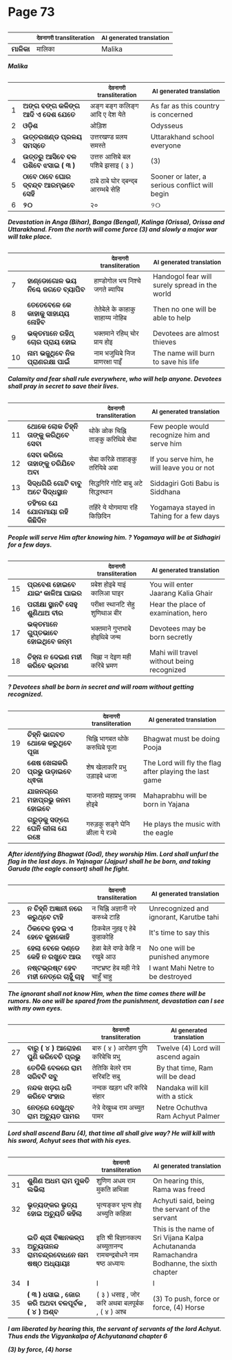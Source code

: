 # Page 73
## 
| | <sub>देवनागरी transliteration</sub> | <sub>AI generated translation</sub> |
| --- | --- | ---|
| **ମାଳିକା** | मालिका | Malika | <!-- Block 1 -->
<!-- Section [1],  -->
<!-- Placeholder for translation. Place text between the underscores(_) and with no leading or trailing spaces. -->
**_Malika_**


## 
| | | <sub>देवनागरी transliteration</sub> | <sub>AI generated translation</sub> |
| --- | --- | --- | ---|
| 1 | **ଅଙ୍ଗ ବଙ୍ଗ କଳିଙ୍ଗ ଆଦି ଏ ଦେଶ ଯେତେ** | अङ्ग बङ्ग कलिङ्ग आदि ए देश येते | As far as this country is concerned | <!-- Block 2 -->
| 2 | **ଓଡ଼ିଶ** | ओड़िश | Odysseus | <!-- Block 2 -->
| 3 | **ଉତ୍ତରଖଣ୍ଡ ପ୍ରଳୟ ସମସ୍ତେ** | उत्तरखण्ड प्रलय समस्ते | Uttarakhand school everyone | <!-- Block 2 -->
| 4 | **ଉତ୍ତରୁ ଆସିବେ ବଳ ପଶିବେ ଝସାଇ ( ୩ )** | उत्तरु आसिबे बल पशिबे झसाइ ( ३ ) | (3) | <!-- Block 3 -->
| 5 | **ଠାବେ ଠାବେ ଘୋର ଦ୍ବନ୍ଦ୍ବ ଆରମ୍ଭବେ ସେହି** | ठाबे ठाबे घोर द्बन्द्ब आरम्भबे सेहि | Sooner or later, a serious conflict will begin | <!-- Block 3 -->
| 6 | **୨୦** | २० | ୨୦ | <!-- Block 3 -->

**_Devastation in Anga (Bihar), Banga (Bengal), Kalinga (Orissa), Orissa and Uttarakhand. From the north will come force (3) and slowly a major war will take place._**

## 
| | | <sub>देवनागरी transliteration</sub> | <sub>AI generated translation</sub> |
| --- | --- | --- | ---|
| 7 | **ହାଣ୍ଡୋଗୋଳ ଭୟ ନିଶ୍ଚେ ଜଗତେ ବ୍ୟାପିବ** | हाण्डोगोल भय निश्चे जगते ब्यापिब | Handogol fear will surely spread in the world | <!-- Block 3 -->
| 8 | **ତେତେବେଳେ କେ କାହାକୁ ସାହାଯ୍ୟ ନୋହିବ** | तेतेबेले के काहाकु साहाय्य नोहिब | Then no one will be able to help | <!-- Block 3 -->
| 9 | **ଭକ୍ତମାନେ ରହିଥ୍ ଚୋର ପ୍ରାୟ ହୋଇ** | भक्तमाने रहिथ् चोर प्राय होइ | Devotees are almost thieves | <!-- Block 3 -->
| 10 | **ନାମ ଭଜୁଥିବେ ନିଜ ପ୍ରାଣରକ୍ଷା ପାଇଁ** | नाम भजुथिबे निज प्राणरक्षा पाइँ | The name will burn to save his life | <!-- Block 3 -->

**_Calamity and fear shall rule everywhere, who will help anyone. Devotees shall pray in secret to save their lives._**

## 
| | | <sub>देवनागरी transliteration</sub> | <sub>AI generated translation</sub> |
| --- | --- | --- | ---|
| 11 | **ଥୋକେ ଲୋକ ଚିହ୍ନି ତାଙ୍କୁ କରିଥିବେ ସେବା** | थोके ळोक चिह्नि ताङ्कु करिथिबे सेबा | Few people would recognize him and serve him | <!-- Block 3 -->
| 12 | **ସେବା କରିଲେ ତାହାଙ୍କୁ ତରିଯିବେ ଅବା** | सेबा करिळे ताहाङ्कु तरियिबे अबा | If you serve him, he will leave you or not | <!-- Block 3 -->
| 13 | **ସିଦ୍ଧଗିରି ଗୋଟି ବାବୁ ଅଟେ ସିଦ୍ଧସ୍ଥାନ** | सिद्धगिरि गोटि बाबु अटे सिद्धस्थान | Siddagiri Goti Babu is Siddhana | <!-- Block 3 -->
| 14 | **ତହିଂରେ ଯେ ଯୋଗମାୟା ରହି କିଛିଦିନ** | तहिंरे ये योगमाया रहि किछिदिन | Yogamaya stayed in Tahing for a few days | <!-- Block 3 -->

**_People will serve Him after knowing him. ? Yogamaya will be at Sidhagiri for a few days._**

## 
| | | <sub>देवनागरी transliteration</sub> | <sub>AI generated translation</sub> |
| --- | --- | --- | ---|
| 15 | **ପ୍ରବେଶ ହୋଇବେ ଯାଇଂ କାଳିଆ ଘାଇର** | प्रबेश होइबे याइं कालिआ घाइर | You will enter Jaarang Kalia Ghair | <!-- Block 3 -->
| 16 | **ପରୀକ୍ଷା ସ୍ଥାନଟି ସେହୁ ଶୁଣିଥାଅ ବୀର** | परीक्षा स्थानटि सेहु शुणिथाअ बीर | Hear the place of examination, hero | <!-- Block 3 -->
| 17 | **ଭକ୍ତମାନେ ଗୁପ୍ତଭାବେ ହୋଇଥିବେ ଜନ୍ମ** | भक्तमाने गुप्तभाबे होइथिबे जन्म | Devotees may be born secretly | <!-- Block 3 -->
| 18 | **ଚିହ୍ନା ନ ଦେଇଣ ମହୀ କରିବେ ଭ୍ରମଣ** | चिह्ना न देइण मही करिबे भ्रमण | Mahi will travel without being recognized | <!-- Block 3 -->

**_? Devotees shall be born in secret and will roam without getting recognized._**

## 
| | | <sub>देवनागरी transliteration</sub> | <sub>AI generated translation</sub> |
| --- | --- | --- | ---|
| 19 | **ଚିହ୍ନି ଭାଗବତ ଥୋକେ କରୁଥିବେ ପୂଜା** | चिह्नि भागबत थोके करुथिबे पूजा | Bhagwat must be doing Pooja | <!-- Block 3 -->
| 20 | **ଶେଷ ଖେଳାକରି ପ୍ରଭୁ ଉଡ଼ାଇବେ ଧ୍ଵଜା** | शेष खेलाकरि प्रभु उड़ाइबे ध्वजा | The Lord will fly the flag after playing the last game | <!-- Block 3 -->
| 21 | **ଯାଜନଗ୍ରେ ମହାପ୍ରଭୁ ଜନମ ହୋଇବେ** | याजनग्रे महाप्रभु जनम होइबे | Mahaprabhu will be born in Yajana | <!-- Block 3 -->
| 22 | **ଗରୁଡ଼କୁ ସଙ୍ଗେ ଘେନି ଲୀଳା ଯେ ରଞ୍ଚେ** | गरुड़कु सङ्गे घेनि ळीला ये रञ्चे | He plays the music with the eagle | <!-- Block 3 -->

**_After identifying Bhagwat (God), they worship Him. Lord shall unfurl the flag in the last days. In Yajnagar (Jajpur) shall he be born, and taking Garuda (the eagle consort) shall he fight._**

## 
| | | <sub>देवनागरी transliteration</sub> | <sub>AI generated translation</sub> |
| --- | --- | --- | ---|
| 23 | **ନ ଚିହ୍ନି ଅଜ୍ଞାନୀ ନରେ କରୁଥ୍ବେ ଟାହି** | न चिह्नि अज्ञानी नरे करुथ्बे टाहि | Unrecognized and ignorant, Karutbe tahi | <!-- Block 3 -->
| 24 | **ଠିକବେଳ ନୁହଇ ଏ ହେବେ କୁହାକୋହି** | ठिकबेल नुहइ ए हेबे कुहाकोहि | It&#39;s time to say this | <!-- Block 3 -->
| 25 | **ହେଲା ବେଳେ ଦଣ୍ଡେ କେହି ନ ରଖୁବେ ଆଉ** | हेळा बेले दण्डे केहि न रखुबे आउ | No one will be punished anymore | <!-- Block 3 -->
| 26 | **ନଷ୍ଟଭ୍ରଷ୍ଟ ହେବ ମହୀ ନେତ୍ରେ ଚାହୁଁ ଚାହୁ** | नष्टभ्रष्ट हेब मही नेत्रे चाहुँ चाहु | I want Mahi Netre to be destroyed | <!-- Block 3 -->

**_The ignorant shall not know Him, when the time comes there will be rumors. No one will be spared from the punishment, devastation can I see with my own eyes._**

## 
| | | <sub>देवनागरी transliteration</sub> | <sub>AI generated translation</sub> |
| --- | --- | --- | ---|
| 27 | **ବାରୁ ( ୪ ) ଆରୋହଣ ପୁଣି କରିବେଚି ପ୍ରଭୁ** | बारु ( ४ ) आरोहण पुणि करिबेचि प्रभु | Twelve (4) Lord will ascend again | <!-- Block 3 -->
| 28 | **ତେତିକି ବେଳରେ ରାମ ସରିବଟି ସବୁ** | तेतिकि बेलरे राम सरिबटि सबु | By that time, Ram will be dead | <!-- Block 3 -->
| 29 | **ନନ୍ଦକ ଖଡ଼ଗ ଧରି କରିବେ ସଂହାର** | नन्दक खड़ग धरि करिबे संहार | Nandaka will kill with a stick | <!-- Block 3 -->
| 30 | **ନେତ୍ରେ ଦେଖୁଥ୍ବ ରାମ ଅଚ୍ୟୁତ ପାମର** | नेत्रे देखुथ्ब राम अच्युत पामर | Netre Ochuthva Ram Achyut Palmer | <!-- Block 3 -->

**_Lord shall ascend Baru (4), that time all shall give way? He will kill with his sword, Achyut sees that with his eyes._**

## 
| | | <sub>देवनागरी transliteration</sub> | <sub>AI generated translation</sub> |
| --- | --- | --- | ---|
| 31 | **ଶୁଣିଣ ଅଧମ ରାମ ମୁକତି ଲଭିଲା** | शुणिण अधम राम मुकति ळभिळा | On hearing this, Rama was freed | <!-- Block 3 -->
| 32 | **ଭୃତ୍ୟଙ୍କର ଭୃତ୍ୟ ହୋଇ ଅଚ୍ୟୁତି କହିଲା** | भृत्यङ्कर भृत्य होइ अच्युति कहिळा | Achyuti said, being the servant of the servant | <!-- Block 3 -->
| 33 | **ଇତି ଶ୍ରୀ ବିଜ୍ଞାନକଳ୍ପ ଅଚ୍ୟୁତାନନ୍ଦ ରାମଚନ୍ଦ୍ରବୋଧନେ ନାମ ଷଷ୍ଠ ଅଧ୍ୟାୟଃ** | इति श्री बिज्ञानकल्प अच्युतानन्द रामचन्द्रबोधने नाम षष्ठ अध्यायः | This is the name of Sri Vijana Kalpa Achutananda Ramachandra Bodhanne, the sixth chapter | <!-- Block 4 -->
| 34 | **l** | l | l | <!-- Block 4 -->
| 35 | **( ୩ ) ଧସାଇ , ଜୋର କରି ଅଥବା ବଳପୂର୍ବକ , ( ୪ ) ଅଶ୍ବ** | ( ३ ) धसाइ , जोर करि अथबा बलपूर्बक , ( ४ ) अश्ब | (3) To push, force or force, (4) Horse | <!-- Block 4 -->
<!-- Section [2],  -->
<!-- Section [3,5],  -->
<!-- Section [4],  -->
<!-- Placeholder for translation. Place text between the underscores(_) and with no leading or trailing spaces. -->
**_I am liberated by hearing this, the servant of servants of the lord Achyut. Thus ends the Vigyankalpa of Achyutanand chapter 6_**

**_(3) by force, (4) horse_**
